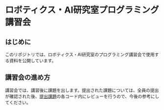 # ロボティクス・AI研究室プログラミング講習会

## はじめに
このリポジトリでは、ロボティクス・AI研究室のプログラミング講習会で使用する資料を公開しています。

## 講習会の進め方
講習会では、講習後に課題を出します。提出された課題については、全員の提出が確認された後、[提出課題](/%E3%83%95%E3%82%A1%E3%82%A4%E3%83%AB%E9%81%B8%E6%8A%9E%20(File%20responses)/)の各コード内にレビューを行うので、今後の参考にしてください。
